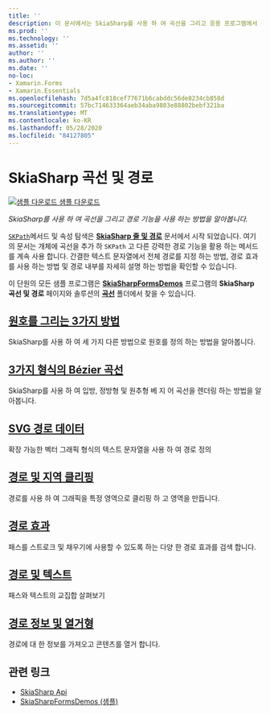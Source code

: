 ```yaml
---
title: ''
description: 이 문서에서는 SkiaSharp를 사용 하 여 곡선을 그리고 응용 프로그램에서 경로 기능을 사용 하는 방법을 설명 하 Xamarin.Forms 고 샘플 코드를 사용 하 여이를 보여 줍니다.
ms.prod: ''
ms.technology: ''
ms.assetid: ''
author: ''
ms.author: ''
ms.date: ''
no-loc:
- Xamarin.Forms
- Xamarin.Essentials
ms.openlocfilehash: 7d5a4fc818cef77671b6cabddc56de8234cb858d
ms.sourcegitcommit: 57bc714633364aeb34aba9803e88802bebf321ba
ms.translationtype: MT
ms.contentlocale: ko-KR
ms.lasthandoff: 05/28/2020
ms.locfileid: "84127805"
---
```

# <a name="skiasharp-curves-and-paths"></a>SkiaSharp 곡선 및 경로

[![샘플 다운로드](~/media/shared/download.png) 샘플 다운로드](https://docs.microsoft.com/samples/xamarin/xamarin-forms-samples/skiasharpforms-demos)

_SkiaSharp를 사용 하 여 곡선을 그리고 경로 기능을 사용 하는 방법을 알아봅니다._

[`SKPath`](xref:SkiaSharp.SKPath)메서드 및 속성 탐색은 [**SkiaSharp 줄 및 경로**](../paths/index.md) 문서에서 시작 되었습니다. 여기의 문서는 개체에 곡선을 추가 하 `SKPath` 고 다른 강력한 경로 기능을 활용 하는 메서드를 계속 사용 합니다. 간결한 텍스트 문자열에서 전체 경로를 지정 하는 방법, 경로 효과를 사용 하는 방법 및 경로 내부를 자세히 설명 하는 방법을 확인할 수 있습니다.

이 단원의 모든 샘플 프로그램은 [**SkiaSharpFormsDemos**](https://docs.microsoft.com/samples/xamarin/xamarin-forms-samples/skiasharpforms-demos) 프로그램의 **SkiaSharp 곡선 및 경로** 페이지와 솔루션의 [**곡선**](https://github.com/xamarin/xamarin-forms-samples/tree/master/SkiaSharpForms/Demos/Demos/SkiaSharpFormsDemos/Curves) 폴더에서 찾을 수 있습니다.

## <a name="three-ways-to-draw-an-arc"></a>[원호를 그리는 3가지 방법](arcs.md)

SkiaSharp를 사용 하 여 세 가지 다른 방법으로 원호를 정의 하는 방법을 알아봅니다.

## <a name="three-types-of-bzier-curves"></a>[3가지 형식의 Bézier 곡선](beziers.md)

SkiaSharp를 사용 하 여 입방, 정방형 및 원추형 베 지 어 곡선을 렌더링 하는 방법을 알아봅니다.

## <a name="svg-path-data"></a>[SVG 경로 데이터](path-data.md)

확장 가능한 벡터 그래픽 형식의 텍스트 문자열을 사용 하 여 경로 정의

## <a name="clipping-with-paths-and-regions"></a>[경로 및 지역 클리핑](clipping.md)

경로를 사용 하 여 그래픽을 특정 영역으로 클리핑 하 고 영역을 만듭니다.

## <a name="path-effects"></a>[경로 효과](effects.md)

패스를 스트로크 및 채우기에 사용할 수 있도록 하는 다양 한 경로 효과를 검색 합니다.

## <a name="paths-and-text"></a>[경로 및 텍스트](text-paths.md)

패스와 텍스트의 교집합 살펴보기

## <a name="path-information-and-enumeration"></a>[경로 정보 및 열거형](information.md)

경로에 대 한 정보를 가져오고 콘텐츠를 열거 합니다.

## <a name="related-links"></a>관련 링크

- [SkiaSharp Api](https://docs.microsoft.com/dotnet/api/skiasharp)
- [SkiaSharpFormsDemos (샘플)](https://docs.microsoft.com/samples/xamarin/xamarin-forms-samples/skiasharpforms-demos)

